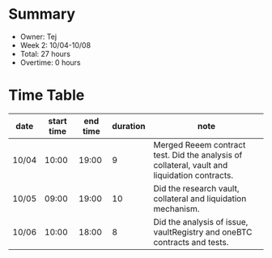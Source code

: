 # Summary
* Owner: Tej
* Week 2: 10/04-10/08
* Total: 27 hours
* Overtime: 0 hours

# Time Table
| date  | start time  | end time | duration  |  note |
|---|---|---|---|---|
| 10/04  | 10:00  | 19:00  | 9  | Merged Reeem contract test. Did the analysis of collateral, vault and liquidation contracts.  |
| 10/05  | 09:00  | 19:00  | 10  | Did the research vault, collateral and liquidation mechanism.  |
| 10/06  | 10:00  | 18:00  | 8  | Did the analysis of issue, vaultRegistry and oneBTC contracts and tests. |